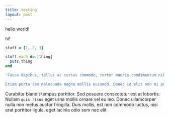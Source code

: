 ```yaml
---
title: testing
layout: post
---
```


hello world!

hi!

``` ruby
stuff = [1, 2, 3]

stuff.each do |thing|
  puts thing
end

'Fusce dapibus, tellus ac cursus commodo, tortor mauris condimentum nibh, ut fermentum massa justo sit amet risus. Nulla vitae elit libero, a pharetra augue. Aenean eu leo quam.

Etiam porta sem malesuada magna mollis euismod. Donec id elit non mi porta gravida at eget metus.'
```

Curabitur blandit tempus porttitor. Sed posuere consectetur est at lobortis. Nullam `quis risus` eget urna mollis ornare vel eu leo. Donec ullamcorper nulla non metus auctor fringilla. Duis mollis, est non commodo luctus, nisi erat porttitor ligula, eget lacinia odio sem nec elit.